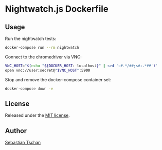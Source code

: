 # Nightwatch.js Dockerfile

## Usage
Run the nightwatch tests:
```sh
docker-compose run --rm nightwatch
```

Connect to the chromedriver via VNC:
```sh
VNC_HOST="$(echo "${DOCKER_HOST:-localhost}" | sed 's#.*/##;s#:.*##')"
open vnc://user:secret@"$VNC_HOST":5900
```

Stop and remove the docker-compose container set:
```sh
docker-compose down -v
```

## License
Released under the [MIT license](http://opensource.org/licenses/MIT).

## Author
[Sebastian Tschan](https://blueimp.net/)
